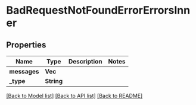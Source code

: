 # BadRequestNotFoundErrorErrorsInner

## Properties

Name | Type | Description | Notes
------------ | ------------- | ------------- | -------------
**messages** | **Vec<String>** |  | 
**_type** | **String** |  | 

[[Back to Model list]](../README.md#documentation-for-models) [[Back to API list]](../README.md#documentation-for-api-endpoints) [[Back to README]](../README.md)


